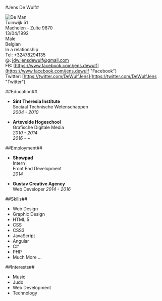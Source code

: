 #Jens De Wulf#

![De Man](http://i.imgur.com/JfAASVH.jpg "Jens De Wulf")  
Tuinwijk 51  
Machelen - Zulte 9870  
13/04/1992  
Male  
Belgian  
In a relationship  
Tel: [+32478294135](tel:+32478294135 "Call me")  
@: [jdw.jensdewulf@gmail.com](mailto:jdw.jensdewulf@gmail.com "Get in touch")  
FB: [https://www.facebook.com/jens.dewulf](https://www.facebook.com/jens.dewulf "Facebook")  
Twitter: [https://twitter.com/DeWulfJens](https://twitter.com/DeWulfJens "Twitter")  



##Education##

* **Sint Theresia Institute**  
Sociaal Technische Wetenschappen  
_2004 - 2010_  

* **Artevelde Hogeschool**  
Grafische Digitale Media  
_2010 - 2014_  
_2016 - ~_


##Employment##

* **Showpad**  
Intern  
Front End Development  
_2014_

* **Gustav Creative Agency**  
Web Developer
_2014 - 2016_


##Skills##

* Web Design
* Graphic Design
* HTML 5
* CSS
* CSS3
* JavaScript
* Angular
* C\#
* PHP
* Much More ...


##Interests##
* Music
* Judo
* Web Development
* Technology